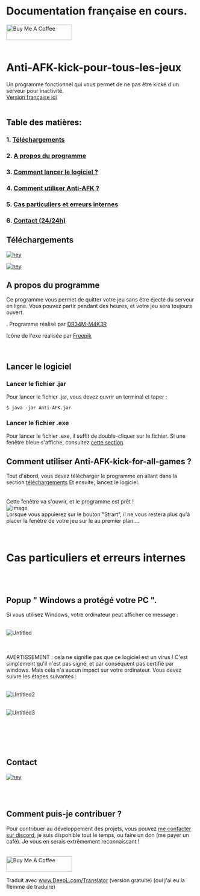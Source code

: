 # Documentation française en cours.


<a href="https://www.buymeacoffee.com/DR34MM4K3R" target="_blank"><img src="https://cdn.buymeacoffee.com/buttons/default-green.png" alt="Buy Me A Coffee" height="41" width="174"></a>
<br/><br/>
# Anti-AFK-kick-pour-tous-les-jeux
Un programme fonctionnel qui vous permet de ne pas être kické d'un serveur pour inactivité.
<br/>
[Version française ici](https://github.com/DR34M-M4K3R/Anti-AFK-kick-for-all-games/blob/main/README.FR.md)
<br/><br/>
## Table des matières:<br/>
### 1. [Téléchargements](https://github.com/DR34M-M4K3R/Anti-AFK-kick-for-all-games/blob/main/README.FR.md#downloads)<br/>
### 2. [A propos du programme](https://github.com/DR34M-M4K3R/Anti-AFK-kick-for-all-games/blob/main/README.FR.md#a-propos-du-programme)<br/>
### 3. [Comment lancer le logiciel ?](https://github.com/DR34M-M4K3R/Anti-AFK-kick-for-all-games/blob/main/README.FR.md#lancer-le-logiciel)
### 4. [Comment utiliser Anti-AFK ?](https://github.com/DR34M-M4K3R/Anti-AFK-kick-for-all-games/blob/main/README.FR.md#comment-utiliser-anti-afk-kick-for-all-games-)
### 5. [Cas particuliers et erreurs internes](https://github.com/DR34M-M4K3R/Anti-AFK-kick-for-all-games/blob/main/README.FR.md#cas-particuliers-et-erreurs-internes)
### 6. [Contact (24/24h)](https://github.com/DR34M-M4K3R/Anti-AFK-kick-for-all-games#contact)


## Téléchargements

[![hey](https://img.shields.io/badge/Download%20.exe-181717?style=for-the-badge&color=blue&logo=windows)](https://github.com/DR34M-M4K3R/Anti-AFK-kick-for-all-games/releases/download/1.1/Anti-AFK.exe)

[![hey](https://img.shields.io/badge/Download%20.jar-181717?style=for-the-badge&color=red&logo=java)](https://github.com/DR34M-M4K3R/Anti-AFK-kick-for-all-games/raw/main/Anti-AFK.jar)


## A propos du programme
Ce programme vous permet de quitter votre jeu sans être éjecté du serveur en ligne. Vous pouvez partir pendant des heures, et votre jeu sera toujours ouvert.</p>.
Programme réalisé par [DR34M-M4K3R](https://github.com/DR34M-M4K3R)</p>
</p>

Icône de l'exe réalisée par [Freepik](https://www.flaticon.com/authors/freepik)

<br/>

## Lancer le logiciel

### Lancer le fichier .jar
Pour lancer le fichier .jar, vous devez ouvrir un terminal et taper :
```
$ java -jar Anti-AFK.jar
```

### Lancer le fichier .exe
Pour lancer le fichier .exe, il suffit de double-cliquer sur le fichier. Si une fenêtre bleue s'affiche, consultez [cette section](https://github.com/DR34M-M4K3R/Anti-AFK-kick-for-all-games#windows-protected-your-pc-popup).

## Comment utiliser Anti-AFK-kick-for-all-games ?
Tout d'abord, vous devez télécharger le programme en allant dans la section [téléchargements](https://github.com/DR34M-M4K3R/Anti-AFK-kick-for-all-games#downloads) Et ensuite, lancez le logiciel.
<br/>
<br/>
<br/>
Cette fenêtre va s'ouvrir, et le programme est prêt ! 
<br/>
![image](https://user-images.githubusercontent.com/67145585/116578788-0d258400-a912-11eb-898d-097b49f1ef31.png)
<br/>
Lorsque vous appuierez sur le bouton "Strart", il ne vous restera plus qu'à placer la fenêtre de votre jeu sur le au premier plan....
<br/><br/><br/>
# Cas particuliers et erreurs internes
<br/><br/>

## Popup " Windows a protégé votre PC ".

Si vous utilisez Windows, votre ordinateur peut afficher ce message :
<br/>
<br/>

![Untitled](https://user-images.githubusercontent.com/67145585/116276219-9c049600-a784-11eb-8fdf-24936aa24a2e.png)

<br/>
<br/>
AVERTISSEMENT : cela ne signifie pas que ce logiciel est un virus ! C'est simplement qu'il n'est pas signé, et par conséquent pas certifié par windows. Mais cela n'a aucun impact sur votre ordinateur.
Vous devez suivre les étapes suivantes :
<br/>
<br/>

![Untitled2](https://user-images.githubusercontent.com/67145585/116275294-c86be280-a783-11eb-8caa-ccf250b3bd69.png)
<br/>
<br/>

![Untitled3](https://user-images.githubusercontent.com/67145585/116275972-5d6edb80-a784-11eb-91f7-f593722ca72c.png)

<br/><br/><br/><br/>


## Contact
[![hey](https://img.shields.io/badge/Contact%20me%20on%20discord-181717?style=for-the-badge&logo=discord)](https://discord.com/users/725672294692945991)

<br/><br/>
## Comment puis-je contribuer ?
Pour contribuer au développement des projets, vous pouvez [me contacter sur discord](https://github.com/DR34M-M4K3R/Anti-AFK-kick-for-all-games#contact), je suis disponible tout le temps, ou faire un don (me payer un café). Je vous en serais extrêmement reconnaissant !

<br/>
<a href="https://www.buymeacoffee.com/DR34MM4K3R" target="_blank"><img src="https://cdn.buymeacoffee.com/buttons/default-green.png" alt="Buy Me A Coffee" height="41" width="174"></a>


Traduit avec www.DeepL.com/Translator (version gratuite) (oui j'ai eu la flemme de traduire)
